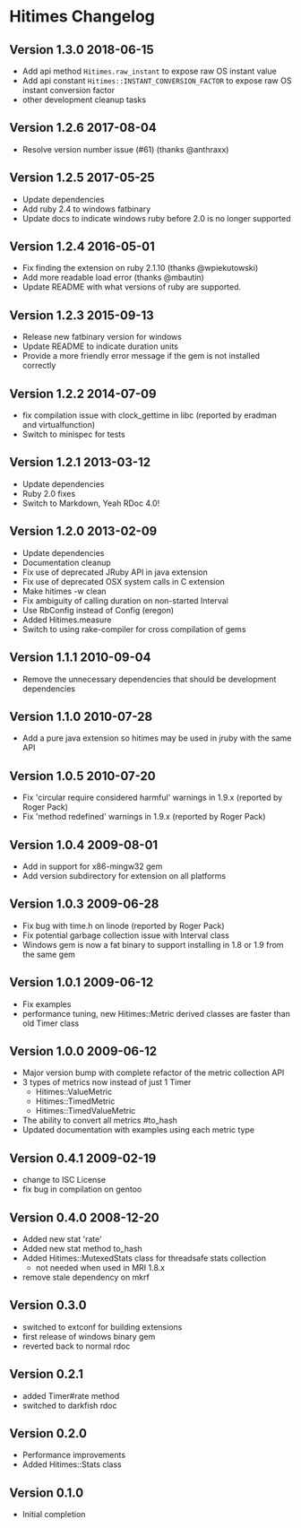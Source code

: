 # Hitimes Changelog
## Version 1.3.0 2018-06-15

* Add api method `Hitimes.raw_instant` to expose raw OS instant value
* Add api constant `Hitimes::INSTANT_CONVERSION_FACTOR` to expose raw OS instant conversion factor
* other development cleanup tasks

## Version 1.2.6 2017-08-04

* Resolve version number issue (#61) (thanks @anthraxx)

## Version 1.2.5 2017-05-25

* Update dependencies
* Add ruby 2.4 to windows fatbinary
* Update docs to indicate windows ruby before 2.0 is no longer supported

## Version 1.2.4 2016-05-01

* Fix finding the extension on ruby 2.1.10 (thanks @wpiekutowski)
* Add more readable load error (thanks @mbautin)
* Update README with what versions of ruby are supported.

## Version 1.2.3 2015-09-13

* Release new fatbinary version for windows
* Update README to indicate duration units
* Provide a more friendly error message if the gem is not installed correctly

## Version 1.2.2 2014-07-09

* fix compilation issue with clock_gettime in libc (reported by eradman and virtualfunction)
* Switch to minispec for tests

## Version 1.2.1 2013-03-12

* Update dependencies
* Ruby 2.0 fixes
* Switch to Markdown, Yeah RDoc 4.0!

## Version 1.2.0 2013-02-09

* Update dependencies
* Documentation cleanup
* Fix use of deprecated JRuby API in java extension
* Fix use of deprecated OSX system calls in C extension
* Make hitimes -w clean
* Fix ambiguity of calling duration on non-started Interval
* Use RbConfig instead of Config (eregon)
* Added Hitimes.measure
* Switch to using rake-compiler for cross compilation of gems

## Version 1.1.1 2010-09-04

* Remove the unnecessary dependencies that should be development dependencies

## Version 1.1.0 2010-07-28

* Add a pure java extension so hitimes may be used in jruby with the same API

## Version 1.0.5 2010-07-20

* Fix 'circular require considered harmful' warnings in 1.9.x (reported by Roger Pack)
* Fix 'method redefined' warnings in 1.9.x (reported by Roger Pack)

## Version 1.0.4 2009-08-01

* Add in support for x86-mingw32 gem
* Add version subdirectory for extension on all platforms

## Version 1.0.3 2009-06-28

* Fix bug with time.h on linode (reported by Roger Pack) 
* Fix potential garbage collection issue with Interval class
* Windows gem is now a fat binary to support installing in 1.8 or 1.9 from the
  same gem

## Version 1.0.1 2009-06-12

* Fix examples
* performance tuning, new Hitimes::Metric derived classes are faster than old Timer class

## Version 1.0.0 2009-06-12

* Major version bump with complete refactor of the metric collection API
* 3 types of metrics now instead of just 1 Timer
    * Hitimes::ValueMetric
    * Hitimes::TimedMetric
    * Hitimes::TimedValueMetric
* The ability to convert all metrics #to_hash
* Updated documentation with examples using each metric type

## Version 0.4.1 2009-02-19

* change to ISC License
* fix bug in compilation on gentoo

## Version 0.4.0 2008-12-20

* Added new stat 'rate'
* Added new stat method to_hash
* Added Hitimes::MutexedStats class for threadsafe stats collection 
    - not needed when used in MRI 1.8.x
* remove stale dependency on mkrf

## Version 0.3.0

* switched to extconf for building extensions
* first release of windows binary gem
* reverted back to normal rdoc

## Version 0.2.1

* added Timer#rate method
* switched to darkfish rdoc

## Version 0.2.0

* Performance improvements
* Added Hitimes::Stats class

## Version 0.1.0

* Initial completion
